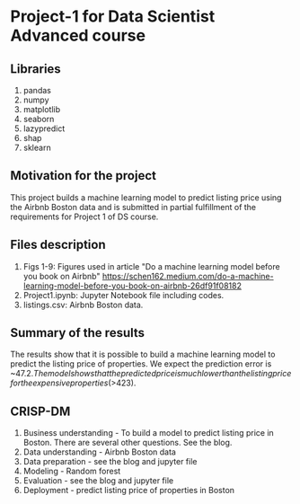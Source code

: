 # Project-1 for Data Scientist Advanced course
## Libraries
1. pandas
2. numpy
3. matplotlib
4. seaborn
5. lazypredict
6. shap
7. sklearn
## Motivation for the project
This project builds a machine learning model to predict listing price using the Airbnb Boston data and is submitted in partial fulfillment of the requirements for Project 1 of DS course.
## Files description
1. Figs 1-9: Figures used in article "Do a machine learning model before you book on Airbnb" https://schen162.medium.com/do-a-machine-learning-model-before-you-book-on-airbnb-26df91f08182
2. Project1.ipynb: Jupyter Notebook file including codes.
3. listings.csv: Airbnb Boston data.
## Summary of the results
The results show that it is possible to build a machine learning model to predict the listing price of properties. We expect the prediction error is ~$47.2. The model shows that the predicted price is much lower than the listing price for the expensive properties (>$423).
## CRISP-DM
1. Business understanding - To build a model to predict listing price in Boston. There are several other questions. See the blog.
2. Data understanding - Airbnb Boston data
3. Data preparation - see the blog and jupyter file
4. Modeling - Random forest
5. Evaluation - see the blog and jupyter file
6. Deployment - predict listing price of properties in Boston
